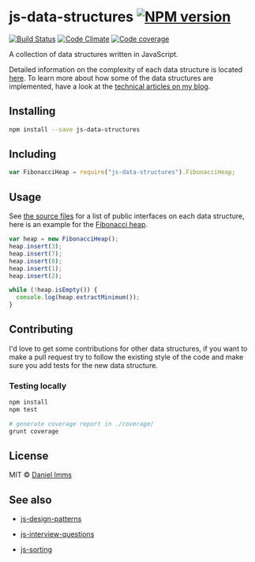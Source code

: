 # js-data-structures [![NPM version](http://img.shields.io/npm/v/js-data-structures.svg?style=flat)](https://www.npmjs.org/package/js-data-structures)

[![Build Status](http://img.shields.io/travis/gwtw/js-data-structures.svg?style=flat)](http://travis-ci.org/gwtw/js-data-structures)
[![Code Climate](http://img.shields.io/codeclimate/github/gwtw/js-data-structures.svg?style=flat)](https://codeclimate.com/github/gwtw/js-data-structures)
[![Code coverage](http://img.shields.io/codeclimate/coverage/github/gwtw/js-data-structures.svg?style=flat)](https://codeclimate.com/github/gwtw/js-data-structures)

A collection of data structures written in JavaScript.

Detailed information on the complexity of each data structure is located [here][3]. To learn more about how some of the data structures are implemented, have a look at the [technical articles on my blog][2].

## Installing

```bash
npm install --save js-data-structures
```

## Including

```javascript
var FibonacciHeap = require("js-data-structures").FibonacciHeap;
```

## Usage

See [the source files][3] for a list of public interfaces on each data structure, here is an example for the [Fibonacci heap][5].

```javascript
var heap = new FibonacciHeap();
heap.insert(3);
heap.insert(7);
heap.insert(8);
heap.insert(1);
heap.insert(2);

while (!heap.isEmpty()) {
  console.log(heap.extractMinimum());
}
```


## Contributing

I'd love to get some contributions for other data structures, if you want to make a pull request try to follow the existing style of the code and make sure you add tests for the new data structure.

### Testing locally

```bash
npm install
npm test

# generate coverage report in ./coverage/
grunt coverage
```



## License

MIT © [Daniel Imms](http://www.growingwiththeweb.com)



## See also

* [js-design-patterns](https://github.com/gwtw/js-design-patterns)
* [js-interview-questions](https://github.com/gwtw/js-interview-questions)
* [js-sorting](https://github.com/gwtw/js-sorting)



  [2]: http://www.growingwiththeweb.com/p/explore.html?t=Data%20structure
  [3]: lib
  [4]: https://github.com/gwtw/js-sorting
  [5]: lib/fibonacci-heap.js
